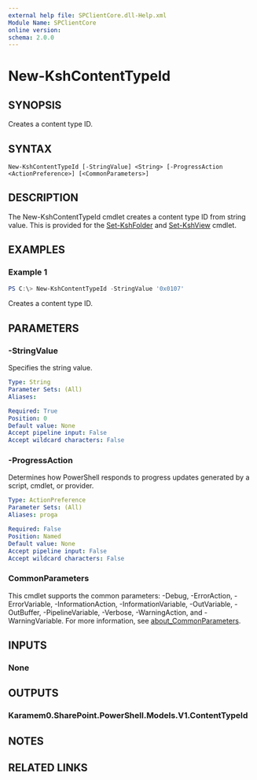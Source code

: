 ```yaml
---
external help file: SPClientCore.dll-Help.xml
Module Name: SPClientCore
online version:
schema: 2.0.0
---
```


# New-KshContentTypeId

## SYNOPSIS
Creates a content type ID.

## SYNTAX

```
New-KshContentTypeId [-StringValue] <String> [-ProgressAction <ActionPreference>] [<CommonParameters>]
```

## DESCRIPTION
The New-KshContentTypeId cmdlet creates a content type ID from string value.
This is provided for the [Set-KshFolder](Set-KshFolder.md) and [Set-KshView](Set-KshView.md) cmdlet.

## EXAMPLES

### Example 1
```powershell
PS C:\> New-KshContentTypeId -StringValue '0x0107'
```

Creates a content type ID.

## PARAMETERS

### -StringValue
Specifies the string value.

```yaml
Type: String
Parameter Sets: (All)
Aliases:

Required: True
Position: 0
Default value: None
Accept pipeline input: False
Accept wildcard characters: False
```

### -ProgressAction
Determines how PowerShell responds to progress updates generated by a script, cmdlet, or provider.

```yaml
Type: ActionPreference
Parameter Sets: (All)
Aliases: proga

Required: False
Position: Named
Default value: None
Accept pipeline input: False
Accept wildcard characters: False
```

### CommonParameters
This cmdlet supports the common parameters: -Debug, -ErrorAction, -ErrorVariable, -InformationAction, -InformationVariable, -OutVariable, -OutBuffer, -PipelineVariable, -Verbose, -WarningAction, and -WarningVariable. For more information, see [about_CommonParameters](http://go.microsoft.com/fwlink/?LinkID=113216).

## INPUTS

### None

## OUTPUTS

### Karamem0.SharePoint.PowerShell.Models.V1.ContentTypeId

## NOTES

## RELATED LINKS

